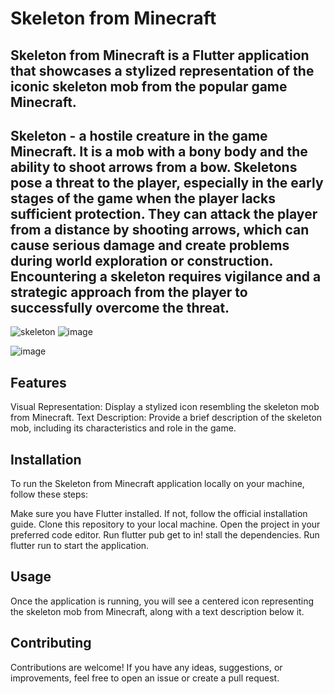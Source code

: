 # Skeleton from Minecraft

Skeleton from Minecraft is a Flutter application that showcases a stylized representation of the iconic skeleton mob from the popular game Minecraft. 
----------------------------------
Skeleton - a hostile creature in the game Minecraft. It is a mob with a bony body and the ability to shoot arrows from a bow. Skeletons pose a threat to the player, especially in the early stages of the game when the player lacks sufficient protection. They can attack the player from a distance by shooting arrows, which can cause serious damage and create problems during world exploration or construction. Encountering a skeleton requires vigilance and a strategic approach from the player to successfully overcome the threat.
----------------------------------                                                                       
![skeleton](https://github.com/alina-west/flutter_hw3/assets/144222854/5d169bd5-79ee-4716-bda9-636d206f9fce)   ![image](https://github.com/alina-west/flutter_hw3/assets/144222854/e2764eb8-b555-4133-b1f3-79d6780041d1)


![image](https://github.com/alina-west/flutter_hw3/assets/144222854/c9de5e7f-f33c-4cfb-b3fe-d8cfab625dce)


## Features
Visual Representation: Display a stylized icon resembling the skeleton mob from Minecraft.
Text Description: Provide a brief description of the skeleton mob, including its characteristics and role in the game.

## Installation
To run the Skeleton from Minecraft application locally on your machine, follow these steps:

Make sure you have Flutter installed. If not, follow the official installation guide.
Clone this repository to your local machine.
Open the project in your preferred code editor.
Run flutter pub get to in!
stall the dependencies.
Run flutter run to start the application.
## Usage
Once the application is running, you will see a centered icon representing the skeleton mob from Minecraft, along with a text description below it.


## Contributing
Contributions are welcome! If you have any ideas, suggestions, or improvements, feel free to open an issue or create a pull request.




